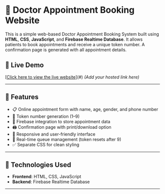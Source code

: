 # 🏥 Doctor Appointment Booking Website

This is a simple web-based Doctor Appointment Booking System built using **HTML**, **CSS**, **JavaScript**, and **Firebase Realtime Database**. It allows patients to book appointments and receive a unique token number. A confirmation page is generated with all appointment details.

## 🔗 Live Demo
[[Click here to view the live website](https://soumyajit005.github.io/Doctor-Appointment-Queue-/)](#) *(Add your hosted link here)*

---

## 📌 Features

- 📋 Online appointment form with name, age, gender, and phone number
- 🔐 Token number generation (1–9)
- 💾 Firebase integration to store appointment data
- 🖨️ Confirmation page with print/download option
- 🎨 Responsive and user-friendly interface
- 🧾 Real-time queue management (token resets after 9)
- ✅ Separate CSS for clean styling

---

## 🚀 Technologies Used

- **Frontend**: HTML, CSS, JavaScript
- **Backend**: Firebase Realtime Database

---
